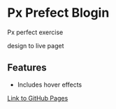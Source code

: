 # Px Prefect Blogin

<p>Px perfect exercise</p>
<p>design to live paget</p>

## Features
- Includes hover effects

<a href="https://shanikupiec.github.io/px-prefect-Blogin/" target="blank">Link to GitHub Pages</a>
